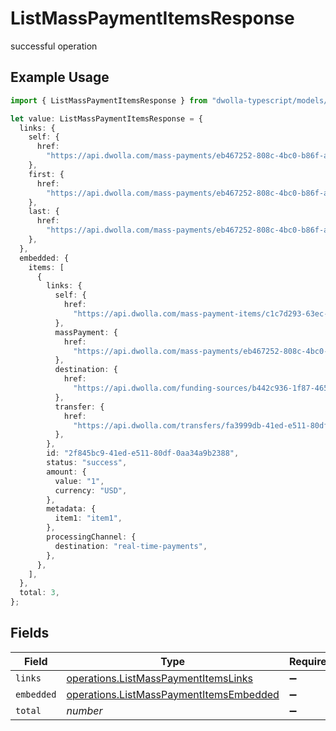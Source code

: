 # ListMassPaymentItemsResponse

successful operation

## Example Usage

```typescript
import { ListMassPaymentItemsResponse } from "dwolla-typescript/models/operations";

let value: ListMassPaymentItemsResponse = {
  links: {
    self: {
      href:
        "https://api.dwolla.com/mass-payments/eb467252-808c-4bc0-b86f-a5cd01454563/items",
    },
    first: {
      href:
        "https://api.dwolla.com/mass-payments/eb467252-808c-4bc0-b86f-a5cd01454563/items?limit=25&offset=0",
    },
    last: {
      href:
        "https://api.dwolla.com/mass-payments/eb467252-808c-4bc0-b86f-a5cd01454563/items?limit=25&offset=0",
    },
  },
  embedded: {
    items: [
      {
        links: {
          self: {
            href:
              "https://api.dwolla.com/mass-payment-items/c1c7d293-63ec-e511-80df-0aa34a9b2388",
          },
          massPayment: {
            href:
              "https://api.dwolla.com/mass-payments/eb467252-808c-4bc0-b86f-a5cd01454563",
          },
          destination: {
            href:
              "https://api.dwolla.com/funding-sources/b442c936-1f87-465d-a4e2-a982164b26bd",
          },
          transfer: {
            href:
              "https://api.dwolla.com/transfers/fa3999db-41ed-e511-80df-0aa34a9b2388",
          },
        },
        id: "2f845bc9-41ed-e511-80df-0aa34a9b2388",
        status: "success",
        amount: {
          value: "1",
          currency: "USD",
        },
        metadata: {
          item1: "item1",
        },
        processingChannel: {
          destination: "real-time-payments",
        },
      },
    ],
  },
  total: 3,
};
```

## Fields

| Field                                                                                              | Type                                                                                               | Required                                                                                           | Description                                                                                        | Example                                                                                            |
| -------------------------------------------------------------------------------------------------- | -------------------------------------------------------------------------------------------------- | -------------------------------------------------------------------------------------------------- | -------------------------------------------------------------------------------------------------- | -------------------------------------------------------------------------------------------------- |
| `links`                                                                                            | [operations.ListMassPaymentItemsLinks](../../models/operations/listmasspaymentitemslinks.md)       | :heavy_minus_sign:                                                                                 | N/A                                                                                                |                                                                                                    |
| `embedded`                                                                                         | [operations.ListMassPaymentItemsEmbedded](../../models/operations/listmasspaymentitemsembedded.md) | :heavy_minus_sign:                                                                                 | N/A                                                                                                |                                                                                                    |
| `total`                                                                                            | *number*                                                                                           | :heavy_minus_sign:                                                                                 | N/A                                                                                                | 3                                                                                                  |